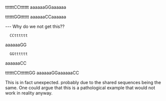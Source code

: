 

ttttttCCtttttt
aaaaaaGGaaaaaa

ttttttGGtttttt
aaaaaaCCaaaaaa

--- Why do we not get this??

      CCtttttt
aaaaaaGG

      GGtttttt
aaaaaaCC



ttttttCCttttttGG
aaaaaaGGaaaaaaCC


This is in fact unexpected. probably due to the shared sequences being the same.
One could argue that this is a pathological example that would not work in reality anyway.
